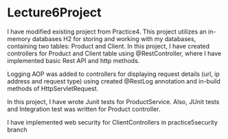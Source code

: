 # Lecture6Project

I have modified existing project from Practice4. This project utilizes an in-memory databases H2 for storing and working with my databases, containing two tables: Product and Client. 
In this project, I have created controllers for Product and Client table using @RestController, where I have implemented basic Rest API and http methods.

Logging AOP was added to controllers for displaying request details (url, ip address and request type) using created @RestLog annotation and in-build methods of HttpServletRequest.

In this project, I have wrote Junit tests for ProductService. Also, JUnit tests and Integration test was written for Product controller. 

I have implemented web security for ClientControllers in practice5security branch



